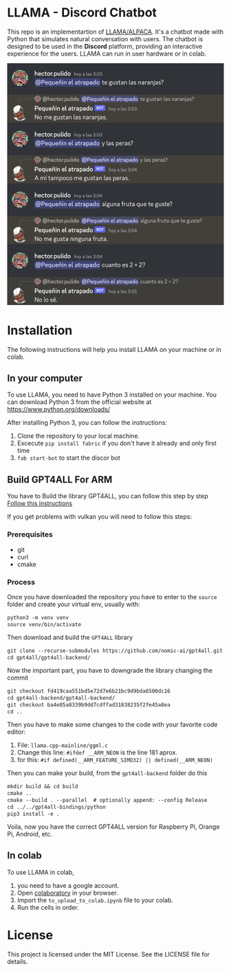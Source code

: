 # LLAMA - Discord Chatbot
This repo is an implementartion of [LLAMA/ALPACA](https://github.com/tloen/alpaca-lora/). It's a chatbot made with Python that simulates natural conversation with users. The chatbot is designed to be used in the **Discord** platform, providing an interactive experience for the users. LLAMA can run in user hardware or in colab.

![image demo of the game](/img/example.png)<br/>

# Installation
The following instructions will help you install LLAMA on your machine or in colab.

## In your computer
To use LLAMA, you need to have Python 3 installed on your machine. You can download Python 3 from the official website at https://www.python.org/downloads/

After installing Python 3, you can follow the instructions:

1. Clone the repository to your local machine.
2. Excecute ```pip install fabric``` if you don't have it already and only first time
3. ```fab start-bot``` to start the discor bot

## Build GPT4ALL For ARM
You have to Build the library GPT4ALL, you can follow this step by step
[Follow this instructions](https://github.com/nomic-ai/gpt4all/blob/main/gpt4all-bindings/python/README.md)

If you get problems with vulkan you will need to follow this steps:

### Prerequisites
* git
* curl
* cmake

### Process
Once you have downloaded the repository you have to enter to the `source` folder and create your virtual env, usually with:
```
python3 -m venv venv
source venv/bin/activate
```

Then download and build the `GPT4ALL` library
```
git clone --recurse-submodules https://github.com/nomic-ai/gpt4all.git
cd gpt4all/gpt4all-backend/
```
Now the important part, you have to downgrade the library changing the commit
```
git checkout fd419caa551bd5e72d7e6b21bc9d9bda6500dc16
cd gpt4all-backend/gpt4all-backend/
git checkout ba4e85a8339b9dd7cdffad31838235f2fe45a8ea
cd ..
```
Then you have to make some changes to the code with your favorite code editor:

1. File: `llama.cpp-mainline/ggml.c`
2. Change this line: `#ifdef __ARM_NEON` is the line 181 aprox.
3. for this: `#if defined(__ARM_FEATURE_SIMD32) || defined(__ARM_NEON)`

Then you can make your build, from the `gpt4all-backend` folder do this

```
mkdir build && cd build
cmake ..
cmake --build . --parallel  # optionally append: --config Release
cd ../../gpt4all-bindings/python
pip3 install -e .
```

Voila, now you have the correct GPT4ALL version for Raspberry Pi, Orange Pi, Android, etc.

## In colab
To use LLAMA in colab, 
1. you need to have a google account. 
2. Open [colaboratory](https://colab.research.google.com/) in your browser. 
3. Import the ```to_upload_to_colab.ipynb``` file to your colab.
4. Run the cells in order.

# License
This project is licensed under the MIT License. See the LICENSE file for details.
